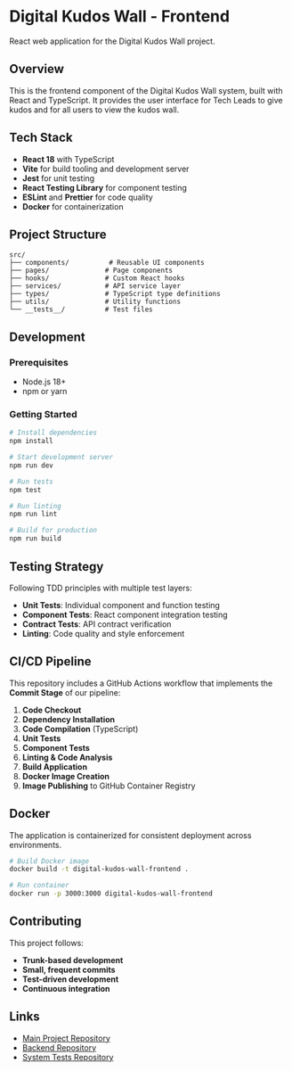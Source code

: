 # Digital Kudos Wall - Frontend

React web application for the Digital Kudos Wall project.

## Overview

This is the frontend component of the Digital Kudos Wall system, built with React and TypeScript. It provides the user interface for Tech Leads to give kudos and for all users to view the kudos wall.

## Tech Stack

- **React 18** with TypeScript
- **Vite** for build tooling and development server
- **Jest** for unit testing
- **React Testing Library** for component testing
- **ESLint** and **Prettier** for code quality
- **Docker** for containerization

## Project Structure

```
src/
├── components/          # Reusable UI components
├── pages/              # Page components
├── hooks/              # Custom React hooks
├── services/           # API service layer
├── types/              # TypeScript type definitions
├── utils/              # Utility functions
└── __tests__/          # Test files
```

## Development

### Prerequisites

- Node.js 18+
- npm or yarn

### Getting Started

```bash
# Install dependencies
npm install

# Start development server
npm run dev

# Run tests
npm test

# Run linting
npm run lint

# Build for production
npm run build
```

## Testing Strategy

Following TDD principles with multiple test layers:

- **Unit Tests**: Individual component and function testing
- **Component Tests**: React component integration testing
- **Contract Tests**: API contract verification
- **Linting**: Code quality and style enforcement

## CI/CD Pipeline

This repository includes a GitHub Actions workflow that implements the **Commit Stage** of our pipeline:

1. **Code Checkout**
2. **Dependency Installation**
3. **Code Compilation** (TypeScript)
4. **Unit Tests**
5. **Component Tests**
6. **Linting & Code Analysis**
7. **Build Application**
8. **Docker Image Creation**
9. **Image Publishing** to GitHub Container Registry

## Docker

The application is containerized for consistent deployment across environments.

```bash
# Build Docker image
docker build -t digital-kudos-wall-frontend .

# Run container
docker run -p 3000:3000 digital-kudos-wall-frontend
```

## Contributing

This project follows:

- **Trunk-based development**
- **Small, frequent commits**
- **Test-driven development**
- **Continuous integration**

## Links

- [Main Project Repository](https://github.com/chirag1507/digital-kudos-wall)
- [Backend Repository](https://github.com/chirag1507/digital-kudos-wall-backend)
- [System Tests Repository](https://github.com/chirag1507/digital-kudos-wall-system-tests)
